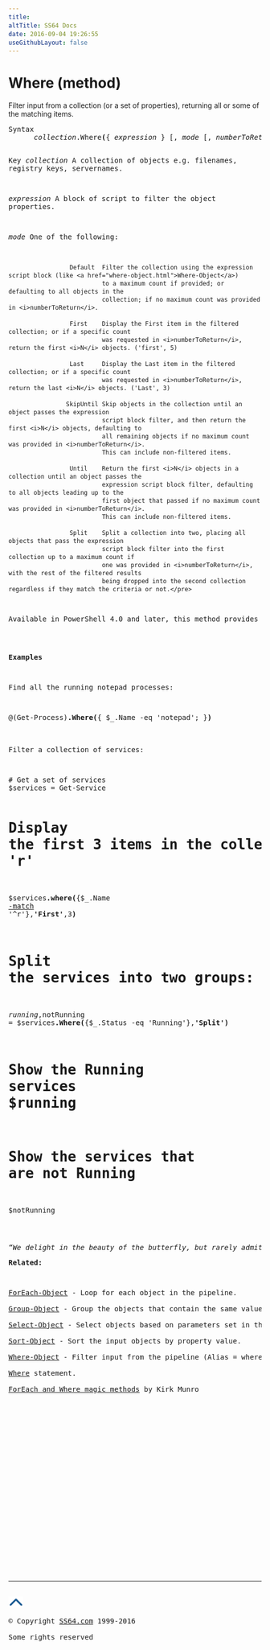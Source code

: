 ```yaml
---
title:
altTitle: SS64 Docs
date: 2016-09-04 19:26:55
useGithubLayout: false
---
```

<!-- #BeginLibraryItem "/Library/head_ps.lbi" --><!-- #EndLibraryItem -->
<h1>Where (method)</h1>
<p>Filter input from a collection (or a set of properties), returning all or some of the matching items. </p>
<pre>Syntax
      <i>collection</i>.Where<b>(</b>{ <i>expression</i> } [, <i>mode</i> [, <i>numberToReturn</i>]]<b>)</b>

Key
   <i>collection</i>      A collection of objects e.g. filenames, registry keys, servernames.

   <i>expression      </i>A block of script to filter the object properties.

   <i>mode</i>            One of the following:

                     Default  Filter the collection using the expression script block (like <a href="where-object.html">Where-Object</a>)
                              to a maximum count if provided; or defaulting to all objects in the
                              collection; if no maximum count was provided in <i>numberToReturn</i>.
 
                     First    Display the First item in the filtered collection; or if a specific count
                              was requested in <i>numberToReturn</i>, return the first <i>N</i> objects. ('first', 5)

                     Last     Display the Last item in the filtered collection; or if a specific count
                              was requested in <i>numberToReturn</i>, return the last <i>N</i> objects. ('Last', 3)
 
                    SkipUntil Skip objects in the collection until an object passes the expression
                              script block filter, and then return the first <i>N</i> objects, defaulting to
                              all remaining objects if no maximum count was provided in <i>numberToReturn</i>.
                              This can include non-filtered items.

                     Until    Return the first <i>N</i> objects in a collection until an object passes the
                              expression script block filter, defaulting to all objects leading up to the
                              first object that passed if no maximum count was provided in <i>numberToReturn</i>.
                              This can include non-filtered items.

                     Split    Split a collection into two, placing all objects that pass the expression
                              script block filter into the first collection up to a maximum count if
                              one was provided in <i>numberToReturn</i>, with the rest of the filtered results
                              being dropped into the second collection regardless if they match the criteria or not.</pre>
<p>Available in PowerShell 4.0 and later, this method provides faster performance than a <a href="where-object.html">Where statement</a>.</p>

<p><b>Examples</b></p>
<p>Find all the running notepad processes:</p>
<p><span class="code">@(Get-Process)<b>.Where(</b>{ $_.Name -eq 'notepad'; }<b>)</b></span><br>
<br>
Filter a collection of services:</p>
<pre># Get a set of services
$services = Get-Service

# Display the first 3 items in the collection that have a Name starting with 'r' 
$services<b>.where(</b>{$_.Name <a href="syntax-regex.html">-match</a> '^r'},<b>'First'</b>,3<b>)</b>

# Split the services into two groups: Running and not Running 
$running,$notRunning = $services<b>.Where(</b>{$_.Status -eq 'Running'},<b>'Split')</b>

# Show the Running services<br>$running 
# Show the services that are not Running
$notRunning</pre>
<p class="quote"><i>“We delight in the beauty of the butterfly, but rarely admit the changes it has gone through to achieve that beauty” ~ Maya Angelou </i></p><p><b>Related:</b></p>
<p><a href="foreach-object.html">ForEach-Object</a> - Loop for each object in the pipeline.<br>
<a href="group-object.html">Group-Object</a> - Group the objects that contain the same value for a common property.<br>
<a href="select-object.html">Select-Object</a> - Select objects based on parameters set in the Cmdlet command string.<br>
<a href="sort-object.html">Sort-Object</a> - Sort the input objects by property value.<br>
<span class="body"><a href="where-object.html">Where-Object</a> - Filter input from the pipeline (Alias = where) </span><br>
<a href="where-object.html">Where</a> statement.<br>
<a href="http://www.powershellmagazine.com/2014/10/22/foreach-and-where-magic-methods/">ForEach and Where magic methods</a> by Kirk Munro</p>
<!-- #BeginLibraryItem "/Library/foot_ps.lbi" --><p>
<!-- PowerShell300 -->
<ins class="adsbygoogle" style="display:inline-block;width:300px;height:250px" data-ad-client="ca-pub-6140977852749469" data-ad-slot="6253539900"></ins>
<script>
(adsbygoogle = window.adsbygoogle || []).push({});
</script></p>
<hr>
<div id="bl" class="footer"><a href="where-method.html#"><img src="../images/top.png" width="30" height="22" alt="Back to the Top"></a></div>
<div id="br" class="footer, tagline">© Copyright <a href="http://ss64.com/">SS64.com</a> 1999-2016<br>
Some rights reserved</div><!-- #EndLibraryItem -->

